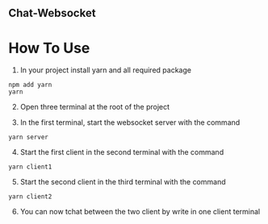 ## Chat-Websocket

# How To Use

1. In your project install yarn and all required package
  
````
npm add yarn
yarn
````
2. Open three terminal at the root of the project

3. In the first terminal, start the websocket server with  the command

```
yarn server
```

4. Start the first client in the second terminal with the command

```
yarn client1
```

5. Start the second client in the third terminal with the command

```
yarn client2
```

6. You can now tchat between the two client by write in one client terminal
